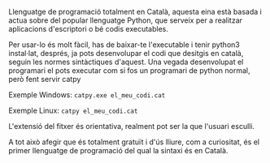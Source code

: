Llenguatge de programació totalment en Català, aquesta eina està basada i actua sobre del popular llenguatge Python, que serveix per a realitzar aplicacions d'escriptori o bé codis executables.

Per usar-lo és molt fàcil, has de baixar-te l'executable i tenir python3 instal·lat, després, ja pots desenvolupar el codi que desitgis en català, seguin les normes sintàctiques d'aquest.
Una vegada desenvolupat el programari el pots executar com si fos un programari de python normal, però fent servir catpy

Exemple Windows: `catpy.exe el_meu_codi.cat`

Exemple Linux: `catpy el_meu_codi.cat`

L'extensió del fitxer és orientativa, realment pot ser la que l'usuari esculli.

A tot això afegir que és totalment gratuït i d'ús lliure, com a curiositat, és el primer llenguatge de programació del qual la sintaxi és en Català.
